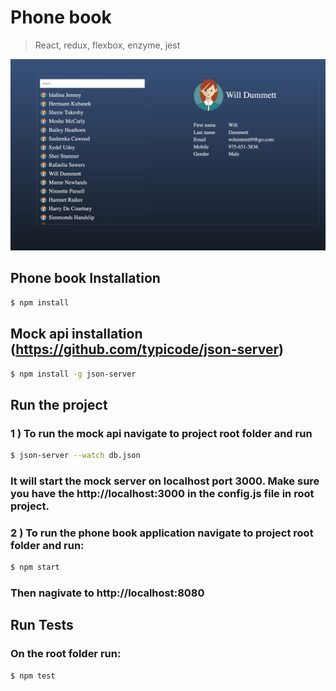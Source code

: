 
# Phone book

> React, redux, flexbox, enzyme, jest

![Alt text](app.png?raw=true "picture of the app")

## Phone book Installation

```bash
$ npm install
```

## Mock api installation (https://github.com/typicode/json-server)

```bash
$ npm install -g json-server
```

## Run the project

### 1 ) To run the mock api navigate to project root folder and run 

```bash
$ json-server --watch db.json
```
### It will start the mock server on localhost port 3000. Make sure you have the http://localhost:3000 in the config.js file in root project.

### 2 ) To run the phone book application navigate to project root folder and run: 
```bash
$ npm start
```
### Then nagivate to http://localhost:8080

## Run Tests
### On the root folder run:

```bash
$ npm test
```

